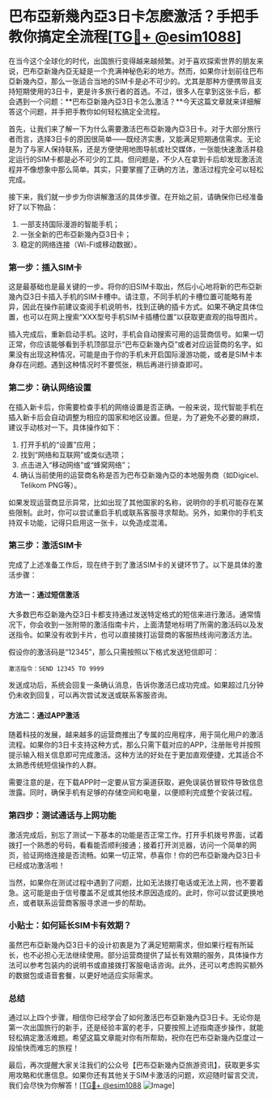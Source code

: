 # 巴布亞新幾內亞3日卡怎麽激活？手把手教你搞定全流程[[TG💪+ @esim1088](https://t.me/s/esim1088)]

在当今这个全球化的时代，出国旅行变得越来越频繁。对于喜欢探索世界的朋友来说，巴布亞新幾內亞无疑是一个充满神秘色彩的地方。然而，如果你计划前往巴布亞新幾內亞，那么一张适合当地的SIM卡是必不可少的。尤其是那种方便携带且支持短期使用的3日卡，更是许多旅行者的首选。不过，很多人在拿到这张卡后，都会遇到一个问题：**巴布亞新幾內亞3日卡怎么激活？**今天这篇文章就来详细解答这个问题，并手把手教你如何轻松搞定全流程。

首先，让我们来了解一下为什么需要激活巴布亞新幾內亞3日卡。对于大部分旅行者而言，选择3日卡的原因很简单——既经济实惠，又能满足短期通信需求。无论是为了与家人保持联系，还是方便使用地图导航或社交媒体，一张能快速激活并稳定运行的SIM卡都是必不可少的工具。但问题是，不少人在拿到卡后却发现激活流程并不像想象中那么简单。其实，只要掌握了正确的方法，激活过程完全可以轻松完成。

接下来，我们就一步步为你讲解激活的具体步骤。在开始之前，请确保你已经准备好了以下物品：

1. 一部支持国际漫游的智能手机；
2. 一张全新的巴布亞新幾內亞3日卡；
3. 稳定的网络连接（Wi-Fi或移动数据）。

### 第一步：插入SIM卡

这是最基础也是最关键的一步。将你的旧SIM卡取出，然后小心地将新的巴布亞新幾內亞3日卡插入手机的SIM卡槽中。请注意，不同手机的卡槽位置可能略有差异，因此在操作前建议查阅手机说明书，找到正确的插卡方式。如果不确定具体位置，也可以在网上搜索“XXX型号手机SIM卡插槽位置”以获取更直观的指导图片。

插入完成后，重新启动手机。这时，手机会自动搜索可用的运营商信号。如果一切正常，你应该能够看到手机顶部显示“巴布亞新幾內亞”或者对应运营商的名字。如果没有出现这种情况，可能是由于你的手机未开启国际漫游功能，或者是SIM卡本身存在问题。遇到这种情况时不要慌张，稍后再进行排查即可。

### 第二步：确认网络设置

在插入新卡后，你需要检查手机的网络设置是否正确。一般来说，现代智能手机在插入新卡后会自动调整为相应的国家和地区设置。但是，为了避免不必要的麻烦，建议手动核对一下。具体操作如下：

1. 打开手机的“设置”应用；
2. 找到“网络和互联网”或类似选项；
3. 点击进入“移动网络”或“蜂窝网络”；
4. 确认当前使用的运营商名称是否为巴布亞新幾內亞的本地服务商（如Digicel、Telikom PNG等）。

如果发现运营商显示异常，比如出现了其他国家的名称，说明你的手机可能存在某些限制。此时，你可以尝试重启手机或联系客服寻求帮助。另外，如果你的手机支持双卡功能，记得只启用这一张卡，以免造成混淆。

### 第三步：激活SIM卡

完成了上述准备工作后，现在终于到了激活SIM卡的关键环节了。以下是具体的激活步骤：

#### 方法一：通过短信激活

大多数巴布亞新幾內亞3日卡都支持通过发送特定格式的短信来进行激活。通常情况下，你会收到一张附带的激活指南卡片，上面清楚地标明了所需的激活码以及发送指令。如果没有收到卡片，也可以直接拨打运营商的客服热线询问激活方法。

假设你的激活码是“12345”，那么只需按照以下格式发送短信即可：

```
激活指令：SEND 12345 TO 9999
```

发送成功后，系统会回复一条确认消息，告诉你激活已成功完成。如果超过几分钟仍未收到回复，可以再次尝试发送或联系客服咨询。

#### 方法二：通过APP激活

随着科技的发展，越来越多的运营商推出了专属的应用程序，用于简化用户的激活流程。如果你的3日卡支持这种方式，那么只需下载对应的APP，注册账号并按照提示输入相关信息即可完成激活。这种方法的好处在于更加直观便捷，尤其适合不太熟悉传统短信操作的人群。

需要注意的是，在下载APP时一定要从官方渠道获取，避免误装仿冒软件导致信息泄露。同时，确保手机有足够的存储空间和电量，以便顺利完成整个安装过程。

### 第四步：测试通话与上网功能

激活完成后，别忘了测试一下基本的功能是否正常工作。打开手机拨号界面，试着拨打一个熟悉的号码，看看能否顺利接通；接着打开浏览器，访问一个简单的网页，验证网络连接是否流畅。如果一切正常，恭喜你！你的巴布亞新幾內亞3日卡已经成功激活啦！

当然，如果你在测试过程中遇到了问题，比如无法拨打电话或无法上网，也不要着急。这可能是由于信号覆盖不足或其他技术原因造成的。此时，你可以尝试更换地点，或者联系运营商客服寻求进一步的帮助。

### 小贴士：如何延长SIM卡有效期？

虽然巴布亞新幾內亞3日卡的设计初衷是为了满足短期需求，但如果行程有所延长，也不必担心无法继续使用。部分运营商提供了延长有效期的服务，具体操作方法可以参考包装内的说明书或直接拨打客服电话咨询。此外，还可以考虑购买额外的数据包或语音套餐，以更好地适应实际需求。

### 总结

通过以上四个步骤，相信你已经学会了如何激活巴布亞新幾內亞3日卡。无论你是第一次出国旅行的新手，还是经验丰富的老手，只要按照上述指南逐步操作，就能轻松搞定激活难题。希望这篇文章能对你有所帮助，祝你在巴布亞新幾內亞度过一段愉快而难忘的旅程！

最后，再次提醒大家关注我们的公众号【巴布亞新幾內亞旅游资讯】，获取更多实用攻略和优惠信息。如果你还有其他关于SIM卡激活的问题，欢迎随时留言交流，我们会尽快为你解答！[[TG💪+ @esim1088](https://t.me/s/esim1088) ![Image](https://i.postimg.cc/4NQfJmqS/Snipaste-2025-05-13-00-14-12.png)]